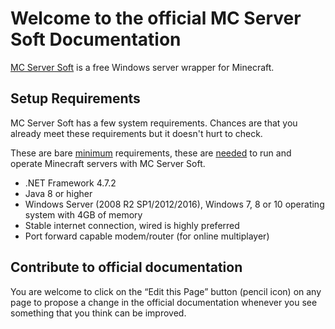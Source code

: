 # Welcome to the official MC Server Soft Documentation

[MC Server Soft](https://www.mcserversoft.com/) is a free Windows server wrapper for Minecraft.

## Setup Requirements

MC Server Soft has a few system requirements. Chances are that you already meet these requirements but it doesn't hurt to check.

These are bare <u>minimum</u> requirements, these are <u>needed</u> to run and operate Minecraft servers with MC Server Soft.

*   .NET Framework 4.7.2
*   Java 8 or higher
*   Windows Server (2008 R2 SP1/2012/2016), Windows 7, 8 or 10 operating system with 4GB of memory
*   Stable internet connection, wired is highly preferred
*   Port forward capable modem/router (for online multiplayer)

## Contribute to official documentation

You are welcome to click on the “Edit this Page” button (pencil icon) on any page to propose a change in the official documentation whenever you see something that you think can be improved.
